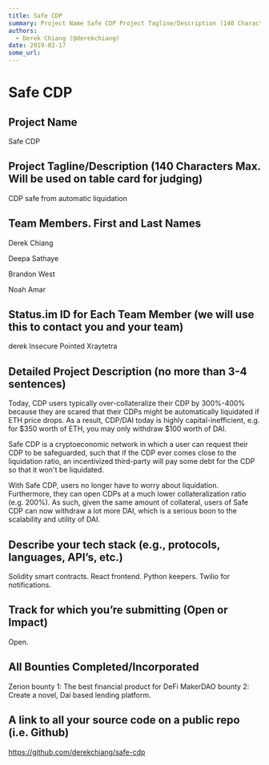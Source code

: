 ```yaml
---
title: Safe CDP
summary: Project Name Safe CDP Project Tagline/Description (140 Characters Max. Will be used on table card for judging) CDP safe from automatic liquidation Team Members. First and Last Names Derek Chiang Deepa Sathaye Brandon West Noah Amar Status.im ID for Each Team Member (we will use this to contact you and your team) derek Insecure Pointed Xraytetra Detailed Project Description (no more than 3-4 sentences) Today, CDP users typically over-collateralize their CDP by 300%-400% because they are scared th
authors:
  - Derek Chiang (@derekchiang)
date: 2019-02-17
some_url: 
---
```


# Safe CDP


## Project Name

Safe CDP

## Project Tagline/Description (140 Characters Max. Will be used on table card for judging)

CDP safe from automatic liquidation

## Team Members. First and Last Names

Derek Chiang

Deepa Sathaye

Brandon West

Noah Amar

## Status.im ID for Each Team Member (we will use this to contact you and your team)

derek
Insecure Pointed Xraytetra

## Detailed Project Description (no more than 3-4 sentences)

Today, CDP users typically over-collateralize their CDP by 300%-400% because they are scared that their CDPs might be automatically liquidated if ETH price drops.  As a result, CDP/DAI today is highly capital-inefficient, e.g. for $350 worth of ETH, you may only withdraw $100 worth of DAI.

Safe CDP is a cryptoeconomic network in which a user can request their CDP to be safeguarded, such that if the CDP ever comes close to the liquidation ratio, an incentivized third-party will pay some debt for the CDP so that it won't be liquidated.

With Safe CDP, users no longer have to worry about liquidation.  Furthermore, they can open CDPs at a much lower collateralization ratio (e.g. 200%).  As such, given the same amount of collateral, users of Safe CDP can now withdraw a lot more DAI, which is a serious boon to the scalability and utility of DAI.

## Describe your tech stack (e.g., protocols, languages, API’s, etc.)

Solidity smart contracts.
React frontend.
Python keepers.
Twilio for notifications.

## Track for which you’re submitting (Open or Impact)

Open.

## All Bounties Completed/Incorporated

Zerion bounty 1: The best financial product for DeFi
MakerDAO bounty 2: Create a novel, Dai based lending platform.

## A link to all your source code on a public repo (i.e. Github)

https://github.com/derekchiang/safe-cdp




